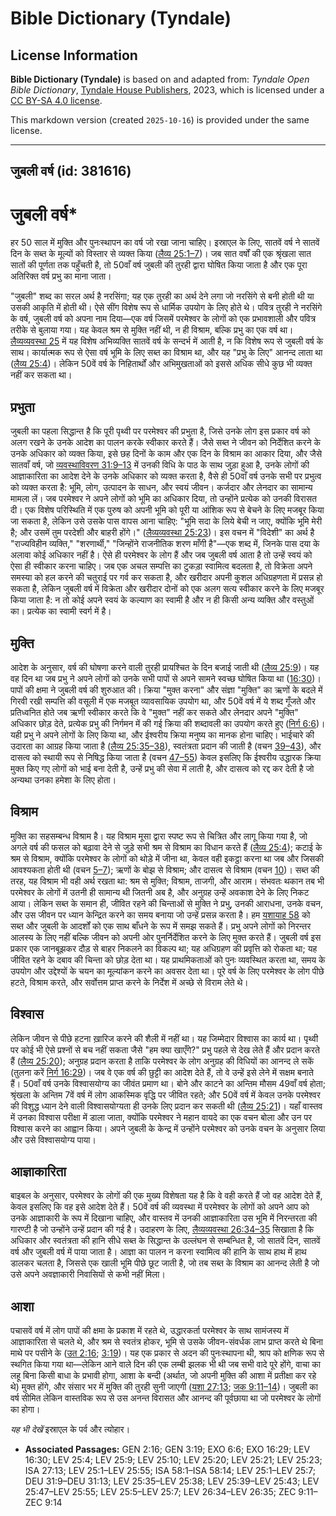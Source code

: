 # Bible Dictionary (Tyndale)

## License Information

**Bible Dictionary (Tyndale)** is based on and adapted from: _Tyndale Open Bible Dictionary_, [Tyndale House Publishers](https://tyndaleopenresources.com/), 2023, which is licensed under a [CC BY-SA 4.0 license](https://creativecommons.org/licenses/by-sa/4.0/legalcode.en).

This markdown version (created `2025-10-16`) is provided under the same license.



--------------------------------

## जुबली वर्ष (id: 381616)

जुबली वर्ष\*
============

हर 50 साल में मुक्ति और पुनःस्थापन का वर्ष जो रखा जाना चाहिए। इस्राएल के लिए, सातवें वर्ष ने सातवें दिन के सब्त के मूल्यों को विस्तार से व्यक्त किया ([लैव्य 25:1–7](https://ref.ly/Lev25:1-Lev25:7))। जब सात वर्षों की एक श्रृंखला सात सातों की पूर्णता तक पहुँचती है, तो 50वाँ वर्ष जुबली की तुरही द्वारा घोषित किया जाता है और एक पूरा अतिरिक्त वर्ष प्रभु का माना जाता।

"जुबली" शब्द का सरल अर्थ है नरसिंगा; यह एक तुरही का अर्थ देने लगा जो नरसिंगे से बनी होती थी या उसकी आकृति में होती थी। ऐसे सींग विशेष रूप से धार्मिक उपयोग के लिए होते थे। पवित्र तुरही ने नरसिंगे के वर्ष, जुबली वर्ष को अपना नाम दिया—एक वर्ष जिसमें परमेश्वर के लोगों को एक प्रभावशाली और पवित्र तरीके से बुलाया गया। यह केवल श्रम से मुक्ति नहीं थी, न ही विश्राम, बल्कि प्रभु का एक वर्ष था। [लैव्यव्यवस्था 25](https://ref.ly/Lev25:1-Lev25:55) में यह विशेष अभिव्यक्ति सातवें वर्ष के सन्दर्भ में आती है, न कि विशेष रूप से जुबली वर्ष के साथ। कार्यात्मक रूप से ऐसा वर्ष भूमि के लिए सब्त का विश्राम था, और यह "प्रभु के लिए" आनन्द लाता था ([लैव्य 25:4](https://ref.ly/Lev25:4))। लेकिन 50वें वर्ष के निहितार्थों और अभिमुखताओं को इससे अधिक सीधे कुछ भी व्यक्त नहीं कर सकता था।

प्रभुता
-------

जुबली का पहला सिद्धान्त है कि पूरी पृथ्वी पर परमेश्वर की प्रभुता है, जिसे उनके लोग इस प्रकार वर्ष को अलग रखने के उनके आदेश का पालन करके स्वीकार करते हैं। जैसे सब्त ने जीवन को निर्देशित करने के उनके अधिकार को व्यक्त किया, इसे छह दिनों के काम और एक दिन के विश्राम का आकार दिया, और जैसे सातवाँ वर्ष, जो [व्यवस्थाविवरण 31:9–13](https://ref.ly/Deut31:9-Deut31:13) में उनकी विधि के पाठ के साथ जुड़ा हुआ है, उनके लोगों की आज्ञाकारिता का आदेश देने के उनके अधिकार को व्यक्त करता है, वैसे ही 50वाँ वर्ष उनके सभी पर प्रभुत्व को व्यक्त करता है: भूमि, लोग, उत्पादन के साधन, और स्वयं जीवन। कर्जदार और लेनदार का सामान्य मामला लें। जब परमेश्वर ने अपने लोगों को भूमि का अधिकार दिया, तो उन्होंने प्रत्येक को उनकी विरासत दी। एक विशेष परिस्थिति में एक पुरुष को अपनी भूमि को पूरी या आंशिक रूप से बेचने के लिए मजबूर किया जा सकता है, लेकिन उसे उसके पास वापस आना चाहिए: "भूमि सदा के लिये बेची न जाए, क्योंकि भूमि मेरी है; और उसमें तुम परदेशी और बाहरी होंगे।" ([लैव्यव्यवस्था 25:23](https://ref.ly/Lev25:23))। इस वचन में "विदेशी" का अर्थ है "राज्यविहीन व्यक्ति," "शरणार्थी," "जिन्होंने राजनीतिक शरण माँगी है"—एक शब्द में, जिनके पास दया के अलावा कोई अधिकार नहीं है। ऐसे ही परमेश्वर के लोग हैं और जब जुबली वर्ष आता है तो उन्हें स्वयं को ऐसा ही स्वीकार करना चाहिए। जब एक अचल सम्पत्ति का टुकड़ा स्वामित्व बदलता है, तो विक्रेता अपने समस्या को हल करने की चतुराई पर गर्व कर सकता है, और खरीदार अपनी कुशल अधिग्रहणता में प्रसन्न हो सकता है, लेकिन जुबली वर्ष में विक्रेता और खरीदार दोनों को एक अलग सत्य स्वीकार करने के लिए मजबूर किया जाता है: न तो कोई अपने स्वयं के कल्याण का स्वामी है और न ही किसी अन्य व्यक्ति और वस्तुओं का। प्रत्येक का स्वामी स्वर्ग में है।

मुक्ति
------

आदेश के अनुसार, वर्ष की घोषणा करने वाली तुरही प्रायश्चित के दिन बजाई जाती थी ([लैव्य 25:9](https://ref.ly/Lev25:9))। यह वह दिन था जब प्रभु ने अपने लोगों को उनके सभी पापों से अपने सामने स्वच्छ घोषित किया था ([16:30](https://ref.ly/Lev16:30))। पापों की क्षमा ने जुबली वर्ष की शुरुआत की। क्रिया "मुक्त करना" और संज्ञा "मुक्ति" का ऋणों के बदले में गिरवी रखी सम्पत्ति की वसूली में एक मजबूत व्यावसायिक उपयोग था, और 50वें वर्ष में ये शब्द गूँजते और प्रतिध्वनित होते जब ऋणी स्वीकार करते कि वे "मुक्त" नहीं कर सकते और लेनदार अपने "मुक्ति" अधिकार छोड़ देते, प्रत्येक प्रभु की निर्गमन में की गई क्रिया की शब्दावली का उपयोग करते हुए ([निर्ग 6:6](https://ref.ly/Exod6:6))। यही प्रभु ने अपने लोगों के लिए किया था, और ईश्वरीय क्रिया मनुष्य का मानक होना चाहिए। भाईचारे की उदारता का आग्रह किया जाता है ([लैव्य 25:35–38](https://ref.ly/Lev25:35-Lev25:38)), स्वतंत्रता प्रदान की जाती है (वचन [39–43](https://ref.ly/Lev25:39-Lev25:43)), और दासत्व को स्थायी रूप से निषिद्ध किया जाता है (वचन [47–55](https://ref.ly/Lev25:47-Lev25:55)) केवल इसलिए कि ईश्वरीय उद्धारक क्रिया मुक्त किए गए लोगों को भाई बना देती है, उन्हें प्रभु की सेवा में लाती है, और दासत्व को रद्द कर देती है जो अन्यथा उनका हमेशा के लिए होता।

विश्राम
-------

मुक्ति का सहसम्बन्ध विश्राम है। यह विश्राम मूसा द्वारा स्पष्ट रूप से चित्रित और लागू किया गया है, जो अगले वर्ष की फसल को बढ़ावा देने से जुड़े सभी श्रम से विश्राम का विधान करते हैं ([लैव्य 25:4](https://ref.ly/Lev25:4)); कटाई के श्रम से विश्राम, क्योंकि परमेश्वर के लोगों को थोड़े में जीना था, केवल वही इकट्ठा करना था जब और जिसकी आवश्यकता होती थी (वचन [5–7](https://ref.ly/Lev25:5-Lev25:7)); ऋणों के बोझ से विश्राम; और दासत्व से विश्राम (वचन [10](https://ref.ly/Lev25:10))। सब्त की तरह, यह विश्राम भी वही अर्थ रखता था: श्रम से मुक्ति; विश्राम, ताजगी, और आराम। संभवतः थकान तब भी परमेश्वर के लोगों में उतनी ही सामान्य थी जितनी अब है, और अनुग्रह उन्हें अवकाश देने के लिए निकट आया। लेकिन सब्त के समान ही, जीवित रहने की चिन्ताओं से मुक्ति ने प्रभु, उनकी आराधना, उनके वचन, और उस जीवन पर ध्यान केन्द्रित करने का समय बनाया जो उन्हें प्रसन्न करता है। हम [यशायाह 58](https://ref.ly/Isa58:1-Isa58:14) को सब्त और जुबली के आदर्शों को एक साथ बाँधने के रूप में समझ सकते हैं। प्रभु अपने लोगों को निरन्तर आलस्य के लिए नहीं बल्कि जीवन को अपनी ओर पुनर्निर्देशित करने के लिए मुक्त करते हैं। जुबली वर्ष इस प्रकार एक जानबूझकर दौड़ से बाहर निकलने का विकल्प था; यह अधिग्रहण की प्रवृत्ति को रोकता था; यह जीवित रहने के दबाव की चिन्ता को छोड़ देता था। यह प्राथमिकताओं को पुनः व्यवस्थित करता था, समय के उपयोग और उद्देश्यों के चयन का मूल्यांकन करने का अवसर देता था। पूरे वर्ष के लिए परमेश्वर के लोग पीछे हटते, विश्राम करते, और सर्वोत्तम प्राप्त करने के निर्देश में अच्छे से विराम लेते थे।

विश्वास
-------

लेकिन जीवन से पीछे हटना ख़ारिज करने की शैली में नहीं था। यह जिम्मेदार विश्वास का कार्य था। पृथ्वी पर कोई भी ऐसे प्रश्नों से बच नहीं सकता जैसे "हम क्या खाएँगे?" प्रभु पहले से देख लेते हैं और प्रदान करते हैं ([लैव्य 25:20](https://ref.ly/Lev25:20)); अनुग्रह प्रदान करता है ताकि परमेश्वर के लोग अनुग्रह की विधियों का आनन्द ले सकें (तुलना करें [निर्ग 16:29](https://ref.ly/Exod16:29))। जब वे एक वर्ष की छुट्टी का आदेश देते हैं, तो वे उन्हें इसे लेने में सक्षम बनाते हैं। 50वाँ वर्ष उनके विश्वासयोग्य का जीवंत प्रमाण था। बोने और काटने का अन्तिम मौसम 49वाँ वर्ष होता; श्रृंखला के अन्तिम 7वें वर्ष में लोग आकस्मिक वृद्धि पर जीवित रहते; और 50वें वर्ष में केवल उनके परमेश्वर की विशुद्ध ध्यान देने वाली विश्वासयोग्यता ही उनके लिए प्रदान कर सकती थी ([लैव्य 25:21](https://ref.ly/Lev25:21))। यहाँ वास्तव में उनका विश्वास परीक्षा में डाला जाता, क्योंकि परमेश्वर ने महान वायदे का एक वचन बोला और उन पर विश्वास करने का आह्वान किया। अपने जुबली के केन्द्र में उन्होंने परमेश्वर को उनके वचन के अनुसार लिया और उसे विश्वासयोग्य पाया।

आज्ञाकारिता
-----------

बाइबल के अनुसार, परमेश्वर के लोगों की एक मुख्य विशेषता यह है कि वे वही करते हैं जो वह आदेश देते हैं, केवल इसलिए कि वह इसे आदेश देते हैं। 50वें वर्ष की व्यवस्था में परमेश्वर के लोगों को अपने आप को उनके आज्ञाकारी के रूप में दिखाना चाहिए, और वास्तव में उनकी आज्ञाकारिता उस भूमि में निरन्तरता की गारण्टी है जो उन्होंने उन्हें प्रदान की गई है। उदाहरण के लिए, [लैव्यव्यवस्था 26:34–35](https://ref.ly/Lev26:34-Lev26:35) सिखाता है कि अधिकार और स्वतंत्रता की हानि सीधे सब्त के सिद्धान्त के उल्लंघन से सम्बन्धित है, जो सातवें दिन, सातवें वर्ष और जुबली वर्ष में पाया जाता है। आज्ञा का पालन न करना स्वामित्व की हानि के साथ हाथ में हाथ डालकर चलता है, जिससे एक खाली भूमि पीछे छूट जाती है, जो तब सब्त के विश्राम का आनन्द लेती है जो उसे अपने अवज्ञाकारी निवासियों से कभी नहीं मिला।

आशा
---

पचासवें वर्ष में लोग पापों की क्षमा के प्रकाश में रहते थे, उद्धारकर्ता परमेश्वर के साथ सामंजस्य में आज्ञाकारिता से चलते थे, और श्रम से स्वतंत्र होकर, भूमि से उसके जीवन\-संवर्धक लाभ प्राप्त करते थे बिना माथे पर पसीने के ([उत 2:16](https://ref.ly/Gen2:16); [3:19](https://ref.ly/Gen3:19))। यह एक प्रकार से अदन की पुनःस्थापना थी, श्राप को क्षणिक रूप से स्थगित किया गया था—लेकिन आने वाले दिन की एक लम्बी झलक भी थी जब सभी वादे पूरे होंगे, वाचा का लहू बिना किसी बाधा के प्रभावी होगा, आशा के बन्दी (अर्थात, जो अपनी मुक्ति की आशा में प्रतीक्षा कर रहे थे) मुक्त होंगे, और संसार भर में मुक्ति की तुरही सुनी जाएगी ([यशा 27:13](https://ref.ly/Isa27:13); [जक 9:11–14](https://ref.ly/Zech9:11-Zech9:14))। जुबली का वर्ष सीमित लेकिन वास्तविक रूप से उस अनन्त विरासत और आनन्द की पूर्वछाया था जो परमेश्वर के लोगों का होगा।

*यह भी देखें* इस्राएल के पर्व और त्योहार।

* **Associated Passages:** GEN 2:16; GEN 3:19; EXO 6:6; EXO 16:29; LEV 16:30; LEV 25:4; LEV 25:9; LEV 25:10; LEV 25:20; LEV 25:21; LEV 25:23; ISA 27:13; LEV 25:1–LEV 25:55; ISA 58:1–ISA 58:14; LEV 25:1–LEV 25:7; DEU 31:9–DEU 31:13; LEV 25:35–LEV 25:38; LEV 25:39–LEV 25:43; LEV 25:47–LEV 25:55; LEV 25:5–LEV 25:7; LEV 26:34–LEV 26:35; ZEC 9:11–ZEC 9:14

